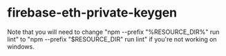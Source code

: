 # firebase-eth-private-keygen

Note that you will need to change "npm --prefix \"%RESOURCE_DIR%\" run lint" to "npm --prefix \"$RESOURCE_DIR\" run lint" if you're not working on windows.